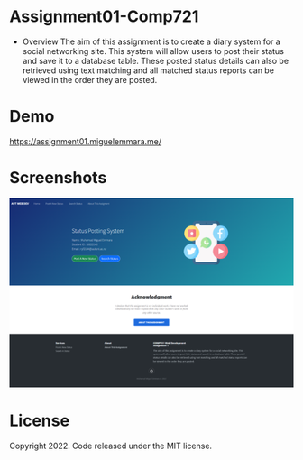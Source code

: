 # Assignment01-Comp721
- Overview
The aim of this assignment is to create a diary system for a social networking site. This system will allow users
to post their status and save it to a database table. These posted status details can also be retrieved using
text matching and all matched status reports can be viewed in the order they are posted.

# Demo
https://assignment01.miguelemmara.me/

# Screenshots
![Screenshot 1](https://github.com/MiguelEmmara-ai/Assignment01-Comp721/blob/master/screenshots/screencapture-localhost-assignment01.png)

# License
Copyright 2022. Code released under the MIT license.
